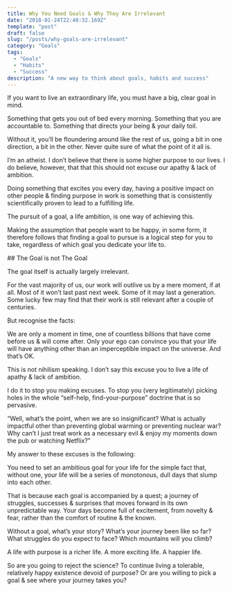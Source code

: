 ```yaml
---
title: Why You Need Goals & Why They Are Irrelevant
date: "2018-01-24T22:40:32.169Z"
template: "post"
draft: false
slug: "/posts/why-goals-are-irrelevant"
category: "Goals"
tags:
  - "Goals"
  - "Habits"
  - "Success"
description: "A new way to think about goals, habits and success"
---
```




If you want to live an extraordinary life, you must have a big, clear goal in mind.

Something that gets you out of bed every morning. Something that you are accountable to. Something that directs your being & your daily toil.

Without it, you’ll be floundering around like the rest of us, going a bit in one direction, a bit in the other. Never quite sure of what the point of it all is.

I’m an atheist. I don’t believe that there is some higher purpose to our lives. I do believe, however, that that this should not excuse our apathy & lack of ambition.

Doing something that excites you every day, having a positive impact on other people & finding purpose in work is something that is consistently scientifically proven to lead to a fulfilling life.

The pursuit of a goal, a life ambition, is one way of achieving this.

Making the assumption that people want to be happy, in some form, it therefore follows that finding a goal to pursue is a logical step for you to take, regardless of which goal you dedicate your life to.

## The Goal is not The Goal

The goal itself is actually largely irrelevant.

For the vast majority of us, our work will outlive us by a mere moment, if at all. Most of it won’t last past next week. Some of it may last a generation. Some lucky few may find that their work is still relevant after a couple of centuries.

But recognise the facts:

We are only a moment in time, one of countless billions that have come before us & will come after. Only your ego can convince you that your life will have anything other than an imperceptible impact on the universe. And that’s OK.

This is not nihilism speaking. I don’t say this excuse you to live a life of apathy & lack of ambition.

I do it to stop you making excuses. To stop you (very legitimately) picking holes in the whole “self-help, find-your-purpose” doctrine that is so pervasive.

“Well, what’s the point, when we are so insignificant? What is actually impactful other than preventing global warming or preventing nuclear war? Why can’t I just treat work as a necessary evil & enjoy my moments down the pub or watching Netflix?”

My answer to these excuses is the following:

You need to set an ambitious goal for your life for the simple fact that, without one, your life will be a series of monotonous, dull days that slump into each other.

That is because each goal is accompanied by a quest; a journey of struggles, successes & surprises that moves forward in its own unpredictable way. Your days become full of excitement, from novelty & fear, rather than the comfort of routine & the known.

Without a goal, what’s your story? What’s your journey been like so far? What struggles do you expect to face? Which mountains will you climb?

A life with purpose is a richer life. A more exciting life. A happier life.

So are you going to reject the science? To continue living a tolerable, relatively happy existence devoid of purpose? Or are you willing to pick a goal & see where your journey takes you?
